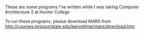 These are some programs I've written while I was taking Computer Architecture 2 at Hunter College

To run these programs, please download MARS from http://courses.missouristate.edu/kenvollmar/mars/download.htm
